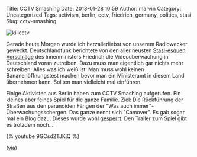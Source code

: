 Title: CCTV Smashing
Date: 2013-01-28 10:59
Author: marvin
Category: Uncategorized
Tags: activism, berlin, cctv, friedrich, germany, politics, stasi
Slug: cctv-smashing

![killcctv]({filename}/images/killcctv.jpg)

Gerade heute Morgen wurde ich herzallerliebst von unserem Radiowecker
geweckt. Deutschlandfunk berichtete von den aller neusten [Stasi-esquen
Vorschläge](http://www.dradio.de/dlf/sendungen/interview_dlf/1991511/)
des Innenministers Friedrich die Videoüberwachung in Deutschland voran
zutreiben. Dazu muss man eigentlich gar nichts mehr schreiben. Alles was
ich weiß ist: Man muss wohl keinen Bananenöffnungstest machen bevor man
ein Ministeramt in diesem Land übernehmen kann. Sollten man vielleicht
mal einführen.

Einige Aktivisten aus Berlin haben zum CCTV Smashing aufgerufen. Ein
kleines aber feines Spiel für die ganze Familie. Ziel: Die Rückführung
der Straßen aus den paranoiden Fängen der "Was auch
immer"-Überwachungsschergen. Das ganze nennt sich "Camover". Es gab
sogar mal ein Blog dazu. Dieses wurde wohl
[gesperrt](http://camover.blogsport.de/). Den Trailer zum Spiel gibt es
trotzdem noch...

{% youtube 9GCsd2TJKjQ %}

([via](http://boingboing.net/2013/01/26/berlin-activists-create-cctv-s.html))

